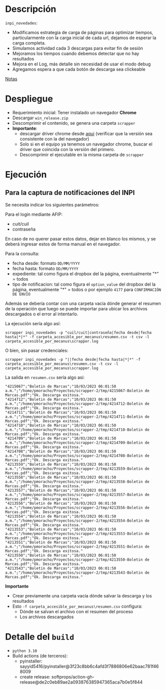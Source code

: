 # Descripción

`inpi_novedades`:

* Modificamos estrategia de carga de páginas para optimizar tiempos,
  particularmente con la carga inicial de cada url, dejamos de esperar
  la carga completa.
* Simulamos actividad cada 3 descargas para evitar fin de sesión
* Mejoramos los tiempos cuando debemos detectar que no hay resultados
* Mejora en el Log, más detalle sin necesidad de usar el modo debug
* Agregamos espera a que cada botón de descarga sea clickeable

[Notas](doc/Notas.md)

# Despliegue

* Requerimiento inicial: Tener instalado un navegador **Chrome**
* Descargar `win_release.zip`
* Descomprimir el contenido, se genera una carpeta `scrapper`
* **Importante**:
    - descargar driver chrome desde [aqui][chrome] (verificar que la versión sea consistente con la del navegador)
    - Solo si en el equipo ya tenemos un navegador chrome, buscar el driver que
      coincida con la versión del primero.
    - Descomprimir el ejecutable en la misma carpeta de `scrapper`


# Ejecución

## Para la captura de notificaciones del **INPI**

Se necesita indicar los siguientes parámetros:

Para el login mediante AFIP:

* cuit/cuil
* contraseña

En caso de no querer pasar estos datos, dejar en blanco los mismos, y se deberá
ingresar estos de forma manual en el navegador.

Para la consulta:

* fecha desde: formato `DD/MM/YYYY`
* fecha hasta: formato `DD/MM/YYYY`
* expediente: tal como figura el dropbox del la página, eventualmente "*" = todos
* tipo de notificacion: tal como figura el `option_value` del dropbox del la página,
  eventualmente "*" = todos o por ejemplo `4177` para `CONFIRMACIÓN DE ENVÍO`


Además se debería contar con una carpeta vacía dónde generar el resumen de la
operación que luego se puede importar para ubicar los archivos descargados o el
error al intentarlo.

La ejecución sería algo así:

    scrapper inpi_novedades -p "cuil/cuit|contraseña|fecha desde|fecha hasta|*|*" -f carpeta_accesible_por_mecanus\resumen.csv -t csv -l carpeta_accesible_por_mecanus\scrapper.log

O bien, sin pasar credenciales:

    scrapper inpi_novedades -p "||fecha desde|fecha hasta|*|*" -f carpeta_accesible_por_mecanus\resumen.csv -t csv -l carpeta_accesible_por_mecanus\scrapper.log

La salida en `resumen.csv` sería algo así:

    "4215067";"Boletin de Marcas";"10/03/2023 06:01:50 a.m.";"/home/pmoracho/Proyectos/scrapper-2/tmp/4215067-Boletin de Marcas.pdf";"Ok. Descarga exitosa."
    "4214712";"Boletin de Marcas";"10/03/2023 06:01:50 a.m.";"/home/pmoracho/Proyectos/scrapper-2/tmp/4214712-Boletin de Marcas.pdf";"Ok. Descarga exitosa."
    "4214711";"Boletin de Marcas";"10/03/2023 06:01:50 a.m.";"/home/pmoracho/Proyectos/scrapper-2/tmp/4214711-Boletin de Marcas.pdf";"Ok. Descarga exitosa."
    "4214710";"Boletin de Marcas";"10/03/2023 06:01:50 a.m.";"/home/pmoracho/Proyectos/scrapper-2/tmp/4214710-Boletin de Marcas.pdf";"Ok. Descarga exitosa."
    "4214709";"Boletin de Marcas";"10/03/2023 06:01:50 a.m.";"/home/pmoracho/Proyectos/scrapper-2/tmp/4214709-Boletin de Marcas.pdf";"Ok. Descarga exitosa."
    "4214708";"Boletin de Marcas";"10/03/2023 06:01:50 a.m.";"/home/pmoracho/Proyectos/scrapper-2/tmp/4214708-Boletin de Marcas.pdf";"Ok. Descarga exitosa."
    "4213559";"Boletin de Marcas";"10/03/2023 06:01:50 a.m.";"/home/pmoracho/Proyectos/scrapper-2/tmp/4213559-Boletin de Marcas.pdf";"Ok. Descarga exitosa."
    "4213558";"Boletin de Marcas";"10/03/2023 06:01:50 a.m.";"/home/pmoracho/Proyectos/scrapper-2/tmp/4213558-Boletin de Marcas.pdf";"Ok. Descarga exitosa."
    "4213557";"Boletin de Marcas";"10/03/2023 06:01:50 a.m.";"/home/pmoracho/Proyectos/scrapper-2/tmp/4213557-Boletin de Marcas.pdf";"Ok. Descarga exitosa."
    "4213556";"Boletin de Marcas";"10/03/2023 06:01:50 a.m.";"/home/pmoracho/Proyectos/scrapper-2/tmp/4213556-Boletin de Marcas.pdf";"Ok. Descarga exitosa."
    "4213554";"Boletin de Marcas";"10/03/2023 06:01:50 a.m.";"/home/pmoracho/Proyectos/scrapper-2/tmp/4213554-Boletin de Marcas.pdf";"Ok. Descarga exitosa."
    "4213553";"Boletin de Marcas";"10/03/2023 06:01:50 a.m.";"/home/pmoracho/Proyectos/scrapper-2/tmp/4213553-Boletin de Marcas.pdf";"Ok. Descarga exitosa."
    "4213551";"Boletin de Marcas";"10/03/2023 06:01:50 a.m.";"/home/pmoracho/Proyectos/scrapper-2/tmp/4213551-Boletin de Marcas.pdf";"Ok. Descarga exitosa."
    "4213550";"Boletin de Marcas";"10/03/2023 06:01:50 a.m.";"/home/pmoracho/Proyectos/scrapper-2/tmp/4213550-Boletin de Marcas.pdf";"Ok. Descarga exitosa."
    "4213543";"Boletin de Marcas";"10/03/2023 06:01:50 a.m.";"/home/pmoracho/Proyectos/scrapper-2/tmp/4213543-Boletin de Marcas.pdf";"Ok. Descarga exitosa."

**Importante**

* Crear previamente una carpeta vacía dónde salvar la descarga y los resultados
* Esto `-f carpeta_accesible_por_mecanus\resumen.csv` configura:
    - Dónde se salvan el archivo con el resumen del proceso
    - Los archivos descargados



# Detalle del `build`

* `python 3.10`
*  Build actions (de terceros):
   - pyinstaller: sayyid5416/pyinstaller@3f23c8bb6c4afd3f7886806e62baac781f468009
   - create release: softprops/action-gh-release@de2c0eb89ae2a093876385947365aca7b0e5f844

[chrome]: https://chromedriver.chromium.org/downloads